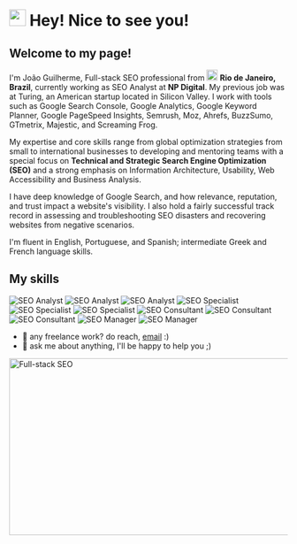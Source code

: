<html>
<h1><img src="https://emojis.slackmojis.com/emojis/images/1531849430/4246/blob-sunglasses.gif?1531849430" width="30"/> Hey! Nice to see you!</h1>
<h2><strong>Welcome to my page!</strong><br></h2>
<p> I'm João Guilherme, Full-stack SEO professional from <img src="https://cdn.countryflags.com/thumbs/brazil/flag-400.png" width="20"/> <b>Rio de Janeiro, Brazil</b>, currently working as SEO Analyst at <b>NP Digital</b>. My previous job was at Turing, an American startup located in Silicon Valley.
I work with tools such as Google Search Console, Google Analytics, Google Keyword Planner, Google PageSpeed Insights, Semrush, Moz, Ahrefs, BuzzSumo, GTmetrix, Majestic, and Screaming Frog.</p>

<p> My expertise and core skills range from global optimization strategies from small to international businesses to developing and mentoring teams with a special focus on <b>Technical and Strategic Search Engine Optimization (SEO)</b> and a strong emphasis on Information Architecture, Usability, Web Accessibility and Business Analysis.<br>

I have deep knowledge of Google Search, and how relevance, reputation, and trust impact a website's visibility. I also hold a fairly successful track record in assessing and troubleshooting SEO disasters and recovering websites from negative scenarios. <br>

I'm fluent in English, Portuguese, and Spanish; intermediate Greek and French language skills. <br>
</p>
<h2>My skills</h2>
<p>
<img alt="SEO Analyst" src="https://img.shields.io/badge/Google%20Analytics-E37400?style=for-the-badge&logo=google%20analytics&logoColor=white"/>
<img alt="SEO Analyst" src="https://img.shields.io/badge/Blogger-FF5722?style=for-the-badge&logo=blogger&logoColor=white" />
<img alt="SEO Analyst" src="https://img.shields.io/badge/Wix-000?style=for-the-badge&logo=wix&logoColor=white" />
<img alt="SEO Specialist"src="https://img.shields.io/badge/Wordpress-21759B?style=for-the-badge&logo=wordpress&logoColor=white" />
<img alt="SEO Specialist" src="https://img.shields.io/badge/Microsoft_Office-D83B01?style=for-the-badge&logo=microsoft-office&logoColor=white" />
<img alt="SEO Specialist" src="https://img.shields.io/badge/Notion-000000?style=for-the-badge&logo=notion&logoColor=white" />
<img alt="SEO Consultant" src="https://img.shields.io/badge/Adobe%20Photoshop-31A8FF?style=for-the-badge&logo=Adobe%20Photoshop&logoColor=black" />
<img alt="SEO Consultant" src="https://img.shields.io/badge/JavaScript-323330?style=for-the-badge&logo=javascript&logoColor=F7DF1E" />
<img alt="SEO Consultant" src="https://img.shields.io/badge/Python-FFD43B?style=for-the-badge&logo=python&logoColor=blue" />
<img alt="SEO Manager" src="https://img.shields.io/badge/R-276DC3?style=for-the-badge&logo=r&logoColor=white" />
<img alt="SEO Manager" src="https://img.shields.io/badge/Toptal-3863A0?style=for-the-badge&logo=Toptal&logoColor=white" />
</p>

- 💼 any freelance work? do reach, [email](mailto:joaoguilherme.mury@gmail.com) :)
- 💬 ask me about anything, I'll be happy to help you ;) 
<img align="center" alt="Full-stack SEO" src="https://cdn.dribbble.com/users/104417/screenshots/1891125/writeseo-motvion-800x600.gif" width="550" height="320" />
</html>
